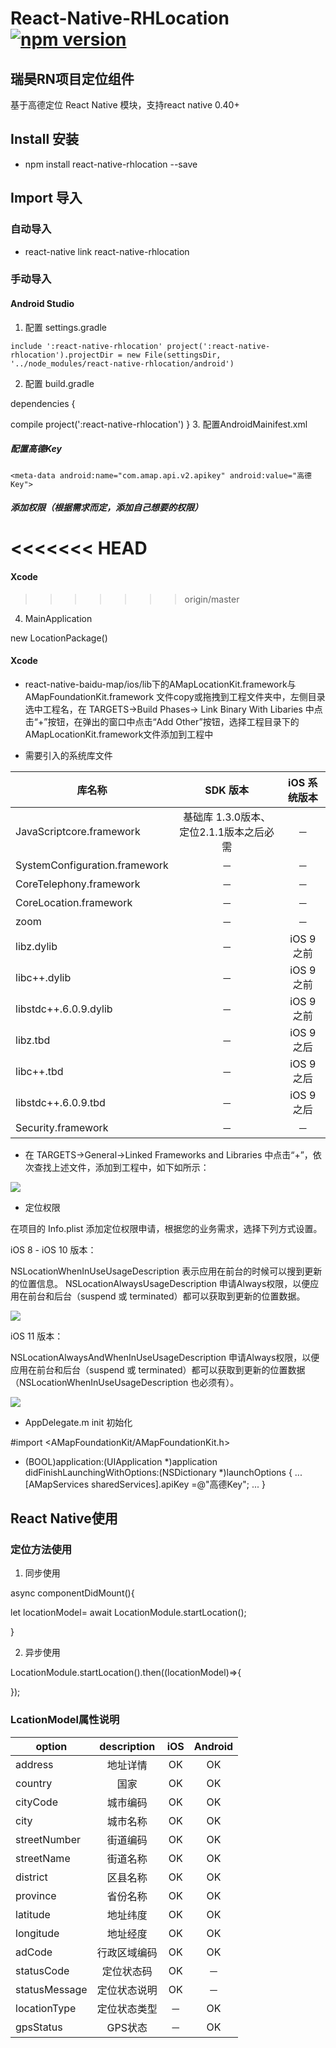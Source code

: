 # React-Native-RHLocation [![npm version](https://img.shields.io/npm/v/react-native-rhlocation.svg?style=flat)](https://www.npmjs.com/package/react-native-rhlocation)
## **瑞昊RN项目定位组件**


基于高德定位 React Native 模块，支持react native 0.40+


## Install 安装

* npm install react-native-rhlocation --save

## Import 导入

### 自动导入

* react-native link react-native-rhlocation

### 手动导入

#### Android Studio

1. 配置 settings.gradle

`include ':react-native-rhlocation'
project(':react-native-rhlocation').projectDir = new File(settingsDir, '../node_modules/react-native-rhlocation/android')`


2. 配置 build.gradle


dependencies {


compile project(':react-native-rhlocation')
}
3. 配置AndroidMainifest.xml
#####   配置高德Key
` <meta-data android:name="com.amap.api.v2.apikey" android:value="高德Key"> `
#####       添加权限（根据需求而定，添加自己想要的权限）
<uses-permission android:name="android.permission.ACCESS_COARSE_LOCATION"></uses-permission>





<uses-permission android:name="android.permission.ACCESS_FINE_LOCATION"></uses-permission>
<!--用于获取运营商信息，用于支持提供运营商信息相关的接口-->
<uses-permission android:name="android.permission.ACCESS_NETWORK_STATE"></uses-permission>
<!--用于访问wifi网络信息，wifi信息会用于进行网络定位-->
<uses-permission android:name="android.permission.ACCESS_WIFI_STATE"></uses-permission>
<!--用于获取wifi的获取权限，wifi信息会用来进行网络定位-->
<uses-permission android:name="android.permission.CHANGE_WIFI_STATE"></uses-permission>
<!--用于访问网络，网络定位需要上网-->
<uses-permission android:name="android.permission.INTERNET"></uses-permission>
<!--用于读取手机当前的状态-->
<uses-permission android:name="android.permission.READ_PHONE_STATE"></uses-permission>
<!--用于写入缓存数据到扩展存储卡-->
<uses-permission android:name="android.permission.WRITE_EXTERNAL_STORAGE"></uses-permission>
<!--用于申请调用A-GPS模块-->
<uses-permission android:name="android.permission.ACCESS_LOCATION_EXTRA_COMMANDS"></uses-permission>
<!--用于申请获取蓝牙信息进行室内定位-->
<uses-permission android:name="android.permission.BLUETOOTH"></uses-permission>
<uses-permission android:name="android.permission.BLUETOOTH_ADMIN"></uses-permission>
<<<<<<< HEAD
=======
#### Xcode
>>>>>>> origin/master

4. MainApplication

new LocationPackage()


#### Xcode

*  react-native-baidu-map/ios/lib下的AMapLocationKit.framework与AMapFoundationKit.framework 文件copy或拖拽到工程文件夹中，左侧目录选中工程名，在 TARGETS->Build Phases-> Link Binary With Libaries 中点击“+”按钮，在弹出的窗口中点击“Add Other”按钮，选择工程目录下的 AMapLocationKit.framework文件添加到工程中

* 需要引入的系统库文件


| 库名称                    | SDK 版本  |iOS 系统版本
| ----------------------- |:-----:| :-------:
| JavaScriptcore.framework     | 基础库 1.3.0版本、定位2.1.1版本之后必需  | －
| SystemConfiguration.framework         | －   | －
| CoreTelephony.framework     | －   | －
| CoreLocation.framework                | － | －
| zoom                    | － | －
| libz.dylib                 | － | iOS 9之前
| libc++.dylib                 | － | iOS 9之前
| libstdc++.6.0.9.dylib               | －  | iOS 9之前
| libz.tbd  | －   | iOS 9之后
| libc++.tbd      | －   | iOS 9之后
| libstdc++.6.0.9.tbd | －   | iOS 9之后
| Security.framework            | －   | －

* 在 TARGETS->General->Linked Frameworks and Libraries 中点击“+”，依次查找上述文件，添加到工程中，如下如所示：


![](http://a.amap.com/lbs/static/img/ios_location_sdk_libs.png)

* 定位权限


在项目的 Info.plist 添加定位权限申请，根据您的业务需求，选择下列方式设置。

iOS 8 - iOS 10 版本：

NSLocationWhenInUseUsageDescription 表示应用在前台的时候可以搜到更新的位置信息。
NSLocationAlwaysUsageDescription 申请Always权限，以便应用在前台和后台（suspend 或 terminated）都可以获取到更新的位置数据。

![](http://a.amap.com/lbs/static/img/ios_location_sdk_permission.png)

iOS 11 版本：

NSLocationAlwaysAndWhenInUseUsageDescription 申请Always权限，以便应用在前台和后台（suspend 或 terminated）都可以获取到更新的位置数据（NSLocationWhenInUseUsageDescription 也必须有）。

![](https://a.amap.com/lbs/static/img/iOS11%E6%9D%83%E9%99%90.png)

* AppDelegate.m init 初始化

#import <AMapFoundationKit/AMapFoundationKit.h>

- (BOOL)application:(UIApplication *)application didFinishLaunchingWithOptions:(NSDictionary *)launchOptions
{
...
[AMapServices sharedServices].apiKey =@"高德Key";
...
}

## React Native使用

### 定位方法使用
1. 同步使用

async componentDidMount(){


let locationModel= await  LocationModule.startLocation();

}


2. 异步使用

LocationModule.startLocation().then((locationModel)=>{


});

### LcationModel属性说明

| option                  | description  |iOS |Android
| ----------------------- |:-----:| :-------:| :-------:
| address    | 地址详情  | OK|OK
| country         | 国家   | OK|OK
| cityCode     | 城市编码  | OK|OK
| city                | 城市名称 | OK|OK
| streetNumber                    | 街道编码 | OK|OK
| streetName                 | 街道名称 | OK|OK
| district                | 区县名称 | OK|OK
| province               | 省份名称  | OK|OK
| latitude  | 地址纬度   | OK|OK
| longitude      | 地址经度   | OK|OK
| adCode | 行政区域编码  | OK|OK
| statusCode           | 定位状态码   | OK|－
| statusMessage           | 定位状态说明   | OK| －
| locationType           | 定位状态类型   | －| OK
| gpsStatus           | GPS状态   | －| OK





